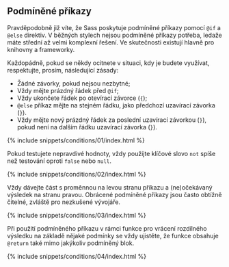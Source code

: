
## Podmíněné příkazy

Pravděpodobně již víte, že Sass poskytuje podmíněné příkazy pomocí `@if` a `@else` direktiv. V běžných stylech nejsou podmíněné příkazy potřeba, ledaže máte střední až velmi komplexní řešení. Ve skutečnosti existují hlavně pro knihovny a frameworky.

Každopádně, pokud se někdy ocitnete v situaci, kdy je budete využívat, respektujte, prosím, následující zásady:

* Žádné závorky, pokud nejsou nezbytné;
* Vždy mějte prázdný řádek před `@if`;
* Vždy ukončete řádek po otevírací závorce (`{`);
* `@else` příkaz mějte na stejném řádku, jako předchozí uzavírací závorka (`}`).
* Vždy mějte nový prázdný řádek za poslední uzavírací závorkou (`}`), pokud není na dalším řádku uzavírací závorka (`}`).

{% include snippets/conditions/01/index.html %}

Pokud testujete nepravdivé hodnoty, vždy použijte klíčové slovo `not` spíše než testování oproti `false` nebo `null`.

{% include snippets/conditions/02/index.html %}

Vždy dávejte část s proměnnou na levou stranu příkazu a (ne)očekávaný výsledek na stranu pravou. Obrácené podmíněné příkazy jsou často obtížně čitelné, zvláště pro nezkušené vývojáře.

{% include snippets/conditions/03/index.html %}

Při použití podmíněného příkazu v rámci funkce pro vrácení rozdílného výsledku na základě nějaké podmínky se vždy ujistěte, že funkce obsahuje `@return` také mimo jakýkoliv podmíněný blok.

{% include snippets/conditions/04/index.html %}
